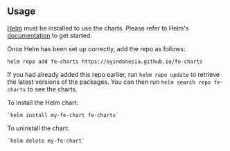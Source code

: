 ## Usage

[Helm](https://helm.sh) must be installed to use the charts.  Please refer to
Helm's [documentation](https://helm.sh/docs) to get started.

Once Helm has been set up correctly, add the repo as follows:

  `helm repo add fe-charts https://oyindonesia.github.io/fe-charts`

If you had already added this repo earlier, run `helm repo update` to retrieve
the latest versions of the packages.  You can then run `helm search repo fe-charts` to see the charts.

To install the Helm chart:

    `helm install my-fe-chart fe-charts`

To uninstall the chart:

    `helm delete my-fe-chart`
